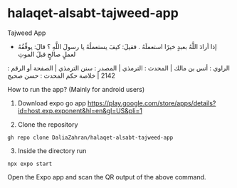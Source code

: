 # halaqet-alsabt-tajweed-app
Tajweed App
- إذا أرادَ اللَّهُ بعبدٍ خيرًا استعملَهُ . فقيلَ: كيفَ يستعملُهُ يا رسولَ اللَّهِ ؟ قالَ: يوفِّقُهُ لعملٍ صالحٍ قبلَ الموتِ
  
الراوي : أنس بن مالك | المحدث : الترمذي | المصدر : سنن الترمذي | الصفحة أو الرقم : 2142 | خلاصة حكم المحدث : حسن صحيح 

How to run the app? (Mainly for android users)
1. Download expo go app https://play.google.com/store/apps/details?id=host.exp.exponent&hl=en&gl=US&pli=1 

2. Clone the repository 

```
gh repo clone DaliaZahran/halaqet-alsabt-tajweed-app
```

3. Inside the directory run

```
npx expo start
```

Open the Expo app and scan the QR output of the above command.

